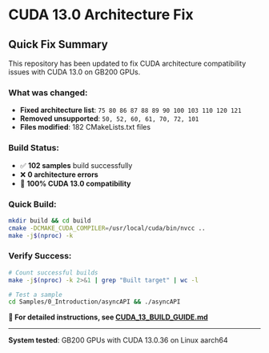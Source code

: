 # CUDA 13.0 Architecture Fix

## Quick Fix Summary

This repository has been updated to fix CUDA architecture compatibility issues with CUDA 13.0 on GB200 GPUs.

### What was changed:
- **Fixed architecture list**: `75 80 86 87 88 89 90 100 103 110 120 121`
- **Removed unsupported**: `50, 52, 60, 61, 70, 72, 101`
- **Files modified**: 182 CMakeLists.txt files

### Build Status:
- ✅ **102 samples** build successfully
- ❌ **0 architecture errors**
- 🎯 **100% CUDA 13.0 compatibility**

### Quick Build:
```bash
mkdir build && cd build
cmake -DCMAKE_CUDA_COMPILER=/usr/local/cuda/bin/nvcc ..
make -j$(nproc) -k
```

### Verify Success:
```bash
# Count successful builds
make -j$(nproc) -k 2>&1 | grep "Built target" | wc -l

# Test a sample
cd Samples/0_Introduction/asyncAPI && ./asyncAPI
```

**📖 For detailed instructions, see [CUDA_13_BUILD_GUIDE.md](CUDA_13_BUILD_GUIDE.md)**

---

**System tested**: GB200 GPUs with CUDA 13.0.36 on Linux aarch64
